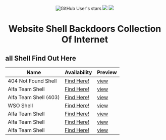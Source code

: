 
<p align="center">
<img alt="GitHub User's stars" src="https://img.shields.io/github/stars/7r0j4ncodeing/Web-Shells?style=for-the-badge">
<img src="https://img.shields.io/github/forks/7r0j4ncodeing/Web-Shells?color=orange&style=for-the-badge">
<img src="https://img.shields.io/badge/Made%20With-LOVE-lime?style=for-the-badge">
</p>
<h1><p align="center">Website Shell Backdoors Collection Of Internet</p></h1>

## all Shell Find Out Here
| Name | Availability | Preview |
|------|------|------| 
|  404 Not Found Shell  | [Find Here!](https://github.com/7r0j4ncodeing/web-shells/blob/main/404%20Not%20Found%20Shell/404.php) | [view](https://github.com/7r0j4ncodeing/web-shells/blob/main/404%20Not%20Found%20Shell/README.md) |
|  Alfa Team Shell  | [Find Here!](https://github.com/7r0j4ncodeing/web-shells/blob/main/ALFA%20Team%20Shell/alfa.php) | [view](https://github.com/7r0j4ncodeing/web-shells/tree/main/ALFA%20Team%20Shell) |
|  Alfa Team Shell (403)  | [Find Here!](https://github.com/7r0j4ncodeing/web-shells/blob/main/ALFA%20Team%20Shell/alfa403.php) | [view](https://github.com/7r0j4ncodeing/web-shells/tree/main/ALFA%20Team%20Shell) |
|  WSO Shell  | [Find Here!](https://raw.githubusercontent.com/7r0j4ncodeing/web-shells/main/WSO%20Shells/wso.php) | [view]() |
|  Alfa Team Shell  | [Find Here!]() | [view]() |
|  Alfa Team Shell  | [Find Here!]() | [view]() |
|  Alfa Team Shell  | [Find Here!]() | [view]() |
